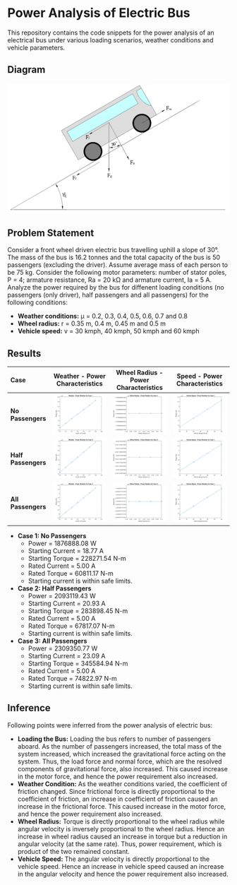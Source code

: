 # Power Analysis of Electric Bus
This repository contains the code snippets for the power analysis of an electrical bus under various loading scenarios, weather conditions and vehicle parameters.

## Diagram
![Free-Body Diagram](Free_Body_Diagram.png)

## Problem Statement
Consider a front wheel driven electric bus travelling uphill a slope of 30&deg;. The mass of the bus is 16.2 tonnes and the total capacity of the bus is 50 passengers (excluding the driver). Assume average mass of each person to be 75 kg. Consider the following motor parameters: number of stator poles, P = 4; armature resistance, Ra = 20 k&ohm; and armature current, Ia = 5 A. Analyze the power required by the bus for diffenent loading conditions (no passengers (only driver), half passengers and all passengers) for the following conditions:
* **Weather conditions:** &mu; = 0.2, 0.3, 0.4, 0.5, 0.6, 0.7 and 0.8
* **Wheel radius:** r = 0.35 m, 0.4 m, 0.45 m and 0.5 m
* **Vehicle speed:** v = 30 kmph, 40 kmph, 50 kmph and 60 kmph

## Results

| **Case** | **Weather - Power Characteristics** | **Wheel Radius - Power Characteristics** | **Speed - Power Characteristics** |
| :------------------ | :------------------: | :------------------: | :------------------: |
| **No Passengers**   | ![Weather Power Characteristics](/Results/Case_1_Weather_Power_Characteristics.png) | ![Wheel Radius Power Characteristics](/Results/Case_1_Wheel_Radius_Power_Characteristics.png) | ![Speed Power Characteristics](/Results/Case_1_Speed_Power_Characteristics.png) |
| **Half Passengers** | ![Weather Power Characteristics](/Results/Case_2_Weather_Power_Characteristics.png) | ![Wheel Radius Power Characteristics](/Results/Case_2_Wheel_Radius_Power_Characteristics.png) | ![Speed Power Characteristics](/Results/Case_1_Speed_Power_Characteristics.png) |
| **All Passengers**  | ![Weather Power Characteristics](/Results/Case_3_Weather_Power_Characteristics.png) | ![Wheel Radius Power Characteristics](/Results/Case_3_Wheel_Radius_Power_Characteristics.png) | ![Speed Power Characteristics](/Results/Case_1_Speed_Power_Characteristics.png) |

* **Case 1: No Passengers**
  * Power = 1876888.08 W
  * Starting Current = 18.77 A
  * Starting Torque = 228271.54 N-m
  * Rated Current = 5.00 A
  * Rated Torque = 60811.17 N-m
  * Starting current is within safe limits.
* **Case 2: Half Passengers**
  * Power = 2093119.43 W
  * Starting Current = 20.93 A
  * Starting Torque = 283898.45 N-m
  * Rated Current = 5.00 A
  * Rated Torque = 67817.07 N-m
  * Starting current is within safe limits.
* **Case 3: All Passengers**
  * Power = 2309350.77 W
  * Starting Current = 23.09 A
  * Starting Torque = 345584.94 N-m
  * Rated Current = 5.00 A
  * Rated Torque = 74822.97 N-m
  * Starting current is within safe limits.

## Inference
Following points were inferred from the power analysis of electric bus:
* **Loading the Bus:** Loading the bus refers to number of passengers aboard. As the number of passengers increased, the total mass of the system increased, which increased the gravitational force acting on the system. Thus, the load force and normal force, which are the resolved components of gravitational force, also increased. This caused increase in the motor force, and hence the power requirement also increased.
* **Weather Condition:** As the weather conditions varied, the coefficient of friction changed. Since frictional force is directly proportional to the coefficient of friction, an increase in coefficient of friction caused an increase in the frictional force. This caused increase in the motor force, and hence the power requirement also increased.
* **Wheel Radius:** Torque is directly proportional to the wheel radius while angular velocity is inversely proportional to the wheel radius. Hence an increase in wheel radius caused an increase in torque but a reduction in angular velocity (at the same rate). Thus, power requirement, which is product of the two remained constant.
* **Vehicle Speed:** The angular velocity is directly proportional to the vehicle speed. Hence an increase in vehicle speed caused an increase in the angular velocity and hence the power requirement also increased.
